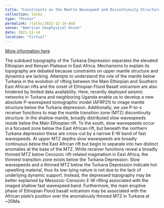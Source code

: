 ```yaml
---
title: "Constraints on the Mantle Wavespeed and Discontinuity Structure below the Turkana Depression, East Africa: Insights into Topographic Development and Ethiopian Flood Basalt Volcanism"
collection: talks
type: "Poster"
permalink: /talks/2021-12-14-AGU
venue: "American Geophysical Union"
date: 2021-12-14
location: "Virtual"
---
```


[More information here](https://www.essoar.org/doi/abs/10.1002/essoar.10508941.2)

The subdued topography of the Turkana Depression separates the elevated Ethiopian and Kenyan Plateaus in East Africa. Mechanisms to explain its topography are debated because constraints on upper mantle structure and dynamics are lacking. Attempts to understand the role of the mantle below Turkana in the evolution of rifting between the Main Ethiopian and Southern East African rifts and the onset of Ethiopian Flood Basalt volcanism are also hindered by limited data availability. Here, recently deployed seismic networks in Turkana and neighboring Uganda enable us to develop a new absolute P-wavespeed tomographic model (AFRP21) to image mantle structure below the Turkana depression. Additionally, we use P-to-s receiver functions to map the mantle transition zone (MTZ) discontinuity structure. In the shallow mantle, broadly distributed slow wavespeeds reside below the Main Ethiopian rift. To the south, slow wavespeeds occur in a focused zone below the East African rift, but beneath the northern Turkana depression these are cross-cut by a narrow E-W band of fast wavespeeds. At upper MTZ depths slow wavespeeds are broadly continuous below the East African rift but begin to separate into two distinct anomalies at the base of the MTZ. While receiver functions reveal a broadly thinned MTZ below Cenozoic rift-related magmatism in East Africa, the thinnest transition zone exists below the Turkana Depression. Slow wavespeeds and a thinned MTZ below the Turkana Depression indicate hot upwelling material, thus its low-lying nature is not due to the lack of underlying dynamic support. Instead, the depressed topography may be better explained by Mesozoic-Cenozoic E-W rifting associated with the imaged shallow fast wavespeed band. Furthermore, the main eruptive phase of Ethiopian Flood basalt volcanism may be associated with the African plate’s position over the anomalously thinned MTZ in Turkana at ~30Ma.
